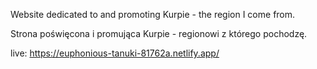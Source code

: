 Website dedicated to and promoting Kurpie - the region I come from.

Strona poświęcona i promująca Kurpie - regionowi z którego pochodzę.

 live: https://euphonious-tanuki-81762a.netlify.app/
